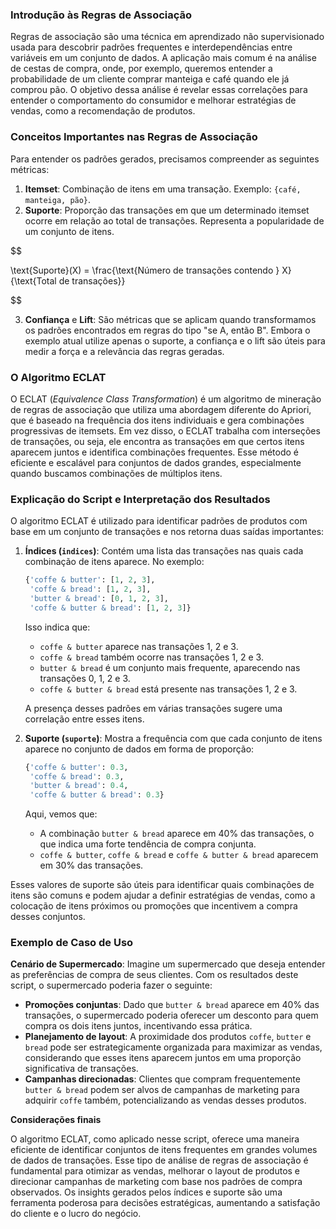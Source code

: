 ### Introdução às Regras de Associação

Regras de associação são uma técnica em aprendizado não supervisionado usada para descobrir padrões frequentes e interdependências entre variáveis em um conjunto de dados. A aplicação mais comum é na análise de cestas de compra, onde, por exemplo, queremos entender a probabilidade de um cliente comprar manteiga e café quando ele já comprou pão. O objetivo dessa análise é revelar essas correlações para entender o comportamento do consumidor e melhorar estratégias de vendas, como a recomendação de produtos.

### Conceitos Importantes nas Regras de Associação

Para entender os padrões gerados, precisamos compreender as seguintes métricas:
1. **Itemset**: Combinação de itens em uma transação. Exemplo: `{café, manteiga, pão}`.
2. **Suporte**: Proporção das transações em que um determinado itemset ocorre em relação ao total de transações. Representa a popularidade de um conjunto de itens.
   
$$
   
   \text{Suporte}(X) = \frac{\text{Número de transações contendo } X}{\text{Total de transações}}
   
$$

3. **Confiança** e **Lift**: São métricas que se aplicam quando transformamos os padrões encontrados em regras do tipo "se A, então B". Embora o exemplo atual utilize apenas o suporte, a confiança e o lift são úteis para medir a força e a relevância das regras geradas.

### O Algoritmo ECLAT

O ECLAT (*Equivalence Class Transformation*) é um algoritmo de mineração de regras de associação que utiliza uma abordagem diferente do Apriori, que é baseado na frequência dos itens individuais e gera combinações progressivas de itemsets. Em vez disso, o ECLAT trabalha com interseções de transações, ou seja, ele encontra as transações em que certos itens aparecem juntos e identifica combinações frequentes. Esse método é eficiente e escalável para conjuntos de dados grandes, especialmente quando buscamos combinações de múltiplos itens.

### Explicação do Script e Interpretação dos Resultados

O algoritmo ECLAT é utilizado para identificar padrões de produtos com base em um conjunto de transações e nos retorna duas saídas importantes:

1. **Índices (`indices`)**: Contém uma lista das transações nas quais cada combinação de itens aparece. No exemplo:
   ```python
   {'coffe & butter': [1, 2, 3],
    'coffe & bread': [1, 2, 3],
    'butter & bread': [0, 1, 2, 3],
    'coffe & butter & bread': [1, 2, 3]}
   ```
   Isso indica que:
   - `coffe & butter` aparece nas transações 1, 2 e 3.
   - `coffe & bread` também ocorre nas transações 1, 2 e 3.
   - `butter & bread` é um conjunto mais frequente, aparecendo nas transações 0, 1, 2 e 3.
   - `coffe & butter & bread` está presente nas transações 1, 2 e 3.

   A presença desses padrões em várias transações sugere uma correlação entre esses itens.

2. **Suporte (`suporte`)**: Mostra a frequência com que cada conjunto de itens aparece no conjunto de dados em forma de proporção:
   ```python
   {'coffe & butter': 0.3,
    'coffe & bread': 0.3,
    'butter & bread': 0.4,
    'coffe & butter & bread': 0.3}
   ```
   Aqui, vemos que:
   - A combinação `butter & bread` aparece em 40% das transações, o que indica uma forte tendência de compra conjunta.
   - `coffe & butter`, `coffe & bread` e `coffe & butter & bread` aparecem em 30% das transações.

Esses valores de suporte são úteis para identificar quais combinações de itens são comuns e podem ajudar a definir estratégias de vendas, como a colocação de itens próximos ou promoções que incentivem a compra desses conjuntos.

### Exemplo de Caso de Uso

**Cenário de Supermercado**: Imagine um supermercado que deseja entender as preferências de compra de seus clientes. Com os resultados deste script, o supermercado poderia fazer o seguinte:

- **Promoções conjuntas**: Dado que `butter & bread` aparece em 40% das transações, o supermercado poderia oferecer um desconto para quem compra os dois itens juntos, incentivando essa prática.
- **Planejamento de layout**: A proximidade dos produtos `coffe`, `butter` e `bread` pode ser estrategicamente organizada para maximizar as vendas, considerando que esses itens aparecem juntos em uma proporção significativa de transações.
- **Campanhas direcionadas**: Clientes que compram frequentemente `butter & bread` podem ser alvos de campanhas de marketing para adquirir `coffe` também, potencializando as vendas desses produtos.


**Considerações finais**

O algoritmo ECLAT, como aplicado nesse script, oferece uma maneira eficiente de identificar conjuntos de itens frequentes em grandes volumes de dados de transações. Esse tipo de análise de regras de associação é fundamental para otimizar as vendas, melhorar o layout de produtos e direcionar campanhas de marketing com base nos padrões de compra observados. Os insights gerados pelos índices e suporte são uma ferramenta poderosa para decisões estratégicas, aumentando a satisfação do cliente e o lucro do negócio.
